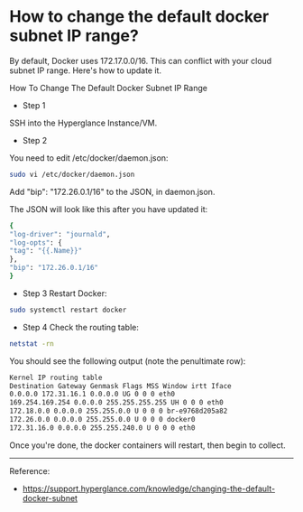 # How to change the default docker subnet IP range?

By default, Docker uses 172.17.0.0/16. This can conflict with your cloud subnet IP range. Here's how to update it.

How To Change The Default Docker Subnet IP Range

- Step 1

SSH into the Hyperglance Instance/VM.

- Step 2

You need to edit /etc/docker/daemon.json:

```bash
sudo vi /etc/docker/daemon.json
```

Add "bip": "172.26.0.1/16" to the JSON, in daemon.json.

The JSON will look like this after you have updated it:

```bash
{
"log-driver": "journald",
"log-opts": {
"tag": "{{.Name}}"
},
"bip": "172.26.0.1/16"
}
```

- Step 3
Restart Docker:

```bash
sudo systemctl restart docker
```

- Step 4
Check the routing table:

```bash
netstat -rn
```

You should see the following output (note the penultimate row):

```bash
Kernel IP routing table
Destination Gateway Genmask Flags MSS Window irtt Iface
0.0.0.0 172.31.16.1 0.0.0.0 UG 0 0 0 eth0
169.254.169.254 0.0.0.0 255.255.255.255 UH 0 0 0 eth0
172.18.0.0 0.0.0.0 255.255.0.0 U 0 0 0 br-e9768d205a82
172.26.0.0 0.0.0.0 255.255.0.0 U 0 0 0 docker0
172.31.16.0 0.0.0.0 255.255.240.0 U 0 0 0 eth0
```

Once you're done, the docker containers will restart, then begin to collect.

---
Reference:
 - https://support.hyperglance.com/knowledge/changing-the-default-docker-subnet
